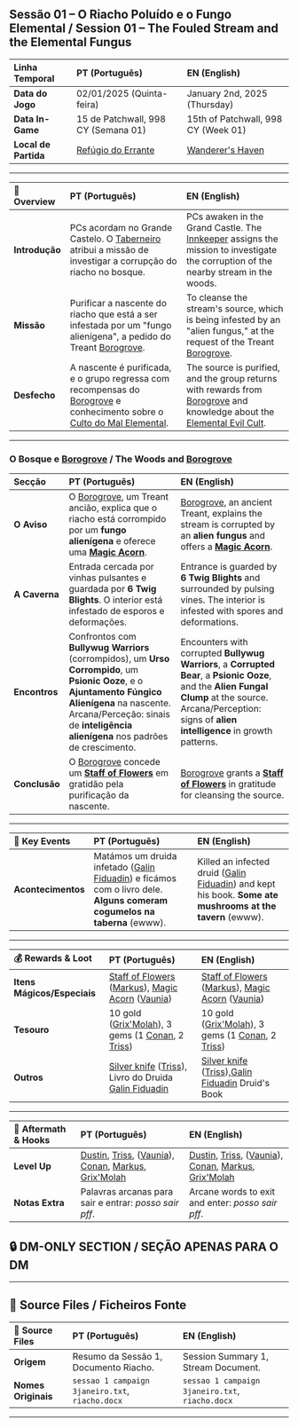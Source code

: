 ## Sessão 01 – O Riacho Poluído e o Fungo Elemental / Session 01 – The Fouled Stream and the Elemental Fungus

| Linha Temporal | PT (Português) | EN (English) |
| :--- | :--- | :--- |
| **Data do Jogo** | 02/01/2025 (Quinta-feira) | January 2nd, 2025 (Thursday) |
| **Data In-Game** | 15 de Patchwall, 998 CY (Semana 01) | 15th of Patchwall, 998 CY (Week 01) |
| **Local de Partida** | [Refúgio do Errante](refugio_errante.md) | [Wanderer's Haven](refugio_errante.md) |

-----

| 📖 Overview    | PT (Português)                                                                                                                                                    | EN (English)                                                                                                                                                     |
| :------------- | :---------------------------------------------------------------------------------------------------------------------------------------------------------------- | :--------------------------------------------------------------------------------------------------------------------------------------------------------------- |
| **Introdução** | PCs acordam no Grande Castelo. O [Taberneiro](innkeeper.md) atribui a missão de investigar a corrupção do riacho no bosque.                                       | PCs awaken in the Grand Castle. The [Innkeeper](innkeeper.md) assigns the mission to investigate the corruption of the nearby stream in the woods.               |
| **Missão**     | Purificar a nascente do riacho que está a ser infestada por um "fungo alienígena", a pedido do Treant [Borogrove](borogrove.md).                                  | To cleanse the stream's source, which is being infested by an "alien fungus," at the request of the Treant [Borogrove](borogrove.md).                            |
| **Desfecho**   | A nascente é purificada, e o grupo regressa com recompensas do [Borogrove](borogrove.md) e conhecimento sobre o [Culto do Mal Elemental](culto_mal_elemental.md). | The source is purified, and the group returns with rewards from [Borogrove](borogrove.md) and knowledge about the [Elemental Evil Cult](culto_mal_elemental.md). |

-----

### O Bosque e [Borogrove](borogrove.md) / The Woods and [Borogrove](borogrove.md)

| Secção | PT (Português) | EN (English) |
| :--- | :--- | :--- |
| **O Aviso** | O [Borogrove](borogrove.md), um Treant ancião, explica que o riacho está corrompido por um **fungo alienígena** e oferece uma **[Magic Acorn](acorn_borogrove.md)**. | [Borogrove](borogrove.md), an ancient Treant, explains the stream is corrupted by an **alien fungus** and offers a **[Magic Acorn](acorn_borogrove.md)**. |
| **A Caverna** | Entrada cercada por vinhas pulsantes e guardada por **6 Twig Blights**. O interior está infestado de esporos e deformações. | Entrance is guarded by **6 Twig Blights** and surrounded by pulsing vines. The interior is infested with spores and deformations. |
| **Encontros** | Confrontos com **Bullywug Warriors** (corrompidos), um **Urso Corrompido**, um **Psionic Ooze**, e o **Ajuntamento Fúngico Alienígena** na nascente. Arcana/Perceção: sinais de **inteligência alienígena** nos padrões de crescimento. | Encounters with corrupted **Bullywug Warriors**, a **Corrupted Bear**, a **Psionic Ooze**, and the **Alien Fungal Clump** at the source. Arcana/Perception: signs of **alien intelligence** in growth patterns. |
| **Conclusão** | O [Borogrove](borogrove.md) concede um **[Staff of Flowers](staff_of_flowers.md)** em gratidão pela purificação da nascente. | [Borogrove](borogrove.md) grants a **[Staff of Flowers](staff_of_flowers.md)** in gratitude for cleansing the source. |

-----

| 🎲 Key Events | PT (Português) | EN (English) |
| :--- | :--- | :--- |
| **Acontecimentos** | Matámos um druida infetado ([Galin Fiduadin](galin_fiduadin.md)) e ficámos com o livro dele. **Alguns comeram cogumelos na taberna** (ewww). | Killed an infected druid ([Galin Fiduadin](galin_fiduadin.md)) and kept his book. **Some ate mushrooms at the tavern** (ewww). |

-----

| 💰 Rewards & Loot           | PT (Português)                                                                                                                                         | EN (English)                                                                                                                                           |
| :-------------------------- | :----------------------------------------------------------------------------------------------------------------------------------------------------- | :----------------------------------------------------------------------------------------------------------------------------------------------------- |
| **Itens Mágicos/Especiais** | [Staff of Flowers](staff_of_flowers.md) ([Markus](pc_markus_grimm.md)), [Magic Acorn](acorn_borogrove.md) ([Vaunia](docs/pc/-/pc_vaunia_kolakiala.md)) | [Staff of Flowers](staff_of_flowers.md) ([Markus](pc_markus_grimm.md)), [Magic Acorn](acorn_borogrove.md) ([Vaunia](docs/pc/-/pc_vaunia_kolakiala.md)) |
| **Tesouro**                 | 10 gold ([Grix'Molah](pc_grix_molah.md)), 3 gems (1 [Conan](pc_conan_barbaro_ra.md), 2 [Triss](docs/pc/-/pc_triss_merril.md))                                   | 10 gold ([Grix'Molah](pc_grix_molah.md)), 3 gems (1 [Conan](pc_conan_barbaro_ra.md), 2 [Triss](docs/pc/-/pc_triss_merril.md))                                   |
| **Outros**                  | [Silver knife](silver_knife.md) ([Triss](docs/pc/-/pc_triss_merril.md)), Livro do Druida [Galin Fiduadin](galin_fiduadin.md)                                    | [Silver knife](silver_knife.md) ([Triss](docs/pc/-/pc_triss_merril.md)),[Galin Fiduadin](galin_fiduadin.md) Druid's Book                                        |

-----

| 🧭 Aftermath & Hooks | PT (Português)                                                                                                                                                                                            | EN (English)                                                                                                                                                                                              |
| :------------------- | :-------------------------------------------------------------------------------------------------------------------------------------------------------------------------------------------------------- | :-------------------------------------------------------------------------------------------------------------------------------------------------------------------------------------------------------- |
| **Level Up**         | [Dustin](pc_dustin_thorne.md),  [Triss](docs/pc/-/pc_triss_merril.md), ([Vaunia](docs/pc/-/pc_vaunia_kolakiala.md)), [Conan](pc_conan_barbaro_ra.md), [Markus](pc_markus_grimm.md), [Grix'Molah](pc_grix_molah.md) | [Dustin](pc_dustin_thorne.md),  [Triss](docs/pc/-/pc_triss_merril.md), ([Vaunia](docs/pc/-/pc_vaunia_kolakiala.md)), [Conan](pc_conan_barbaro_ra.md), [Markus](pc_markus_grimm.md), [Grix'Molah](pc_grix_molah.md) |
| **Notas Extra**      | Palavras arcanas para sair e entrar: *posso sair pff*.                                                                                                                                                    | Arcane words to exit and enter: *posso sair pff*.                                                                                                                                                         |

## 🔒 DM-ONLY SECTION / SEÇÃO APENAS PARA O DM

---
## 📂 Source Files / Ficheiros Fonte

| 📂 Source Files | PT (Português) | EN (English) |
| :--- | :--- | :--- |
| **Origem** | Resumo da Sessão 1, Documento Riacho. | Session Summary 1, Stream Document. |
| **Nomes Originais** | `sessao 1 campaign 3janeiro.txt`, `riacho.docx` | `sessao 1 campaign 3janeiro.txt`, `riacho.docx` |

-----